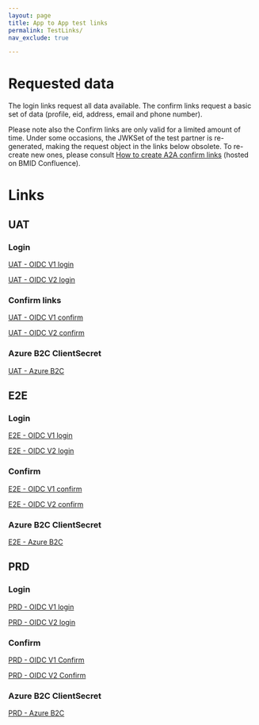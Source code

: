 ```yaml
---
layout: page
title: App to App test links
permalink: TestLinks/
nav_exclude: true

---
```


# Requested data

The login links request all data available.
The confirm links request a basic set of data (profile, eid, address, email and phone number).

Please note also the Confirm links are only valid for a limited amount of time. Under some occasions, the JWKSet of the test partner is re-generated, making the request object in the links below obsolete. To re-create new ones, please consult <a href="https://confluence.belgianmobileid.be/display/ITSME/How+to+create+A2A+Confirm+links" target="blank">How to create A2A confirm links</a> (hosted on BMID Confluence).

# Links

## UAT

### Login
<a href="https://uatmerchant.itsme.be/oidc/authorization?redirect_uri=https://core-emulators-ssl.default-clu01.mgmt.belgianmobileid.be/openidclient/uat_OIDC_TEST1/authz_cb&response_type=code&client_id=OIDC_TEST1&scope=openid+service:OIDC_TEST1_LOGIN+profile+phone+email+address+eid&state=anystate&nonce=anonce&prompt=login+consent&max_age=1&claims=%7B%22userinfo%22%3A%7B%22tag%3Asixdots.be%2C2020-03%3Aclaim_birthdate_as_string%22%3Anull%2C%22tag%3Asixdots.be%2C2016-06%3Aclaim_nationality%22%3Anull%2C%22tag%3Asixdots.be%2C2016-06%3Aclaim_eid%22%3Anull%2C%22tag%3Asixdots.be%2C2016-06%3Aclaim_city_of_birth%22%3Anull%2C%22tag%3Asixdots.be%2C2016-06%3Aclaim_country_of_birth%22%3Anull%2C%22tag%3Asixdots.be%2C2017-05%3Aclaim_device%22%3Anull%2C%22tag%3Asixdots.be%2C2017-05%3Aclaim_transaction_info%22%3Anull%2C%22tag%3Asixdots.be%2C2017-05%3Aclaim_photo%22%3Anull%7D%7D" target="blank">UAT - OIDC V1 login</a>
      
<a href="https://idp.uat.itsme.services/v2/authorization?response_type=code&client_id=OIDC_TEST1&redirect_uri=https://core-emulators-ssl.default-clu01.mgmt.belgianmobileid.be/openidclient/uat_OIDC_TEST1_I18N/authz_cb_withPicture&scope=openid+service:OIDC_TEST1_LOGIN_I18N+profile+phone+email+address+eid&state=anystate&nonce=anonce&prompt=login&max_age=1&claims=%7B%22userinfo%22%3A%7B%22http%3A%2F%2Fitsme.services%2Fv2%2Fclaim%2FBENationalNumber%22%3Anull%2C%22http%3A%2F%2Fitsme.services%2Fv2%2Fclaim%2Fclaim_citizenship%22%3Anull%2C%22http%3A%2F%2Fitsme.services%2Fv2%2Fclaim%2Fplace_of_birth%22%3Anull%2C%22http%3A%2F%2Fitsme.services%2Fv2%2Fclaim%2Fphysical_person_photo%22%3Anull%2C%22http%3A%2F%2Fitsme.services%2Fv2%2Fclaim%2Fbirthdate_as_string%22%3Anull%2C%22http%3A%2F%2Fitsme.services%2Fv2%2Fclaim%2Fclaim_device%22%3Anull%2C%22http%3A%2F%2Fitsme.services%2Fv2%2Fclaim%2Ftransaction_info%22%3Anull%2C%22http%3A%2F%2Fitsme.services%2Fv2%2Fclaim%2FvalidityFrom%22%3Anull%2C%22http%3A%2F%2Fitsme.services%2Fv2%2Fclaim%2FvalidityTo%22%3Anull%2C%22http%3A%2F%2Fitsme.services%2Fv2%2Fclaim%2FIDDocumentSN%22%3Anull%2C%22http%3A%2F%2Fitsme.services%2Fv2%2Fclaim%2FIDDocumentType%22%3Anull%2C%22http%3A%2F%2Fitsme.services%2Fv2%2Fclaim%2Fclaim_luxtrust_ssn%22%3Anull%2C%22http%3A%2F%2Fitsme.services%2Fv2%2Fclaim%2FBENationalNumber%22%3Anull%2C%22http%3A%2F%2Fitsme.services%2Fv2%2Fclaim%2Fclaim_nl_bsn%22%3Anull%7D%7D" target="blank">UAT - OIDC V2 login</a>

### Confirm links
<a href="https://uatmerchant.itsme.be/oidc/authorization?response_type=code&client_id=OIDC_TEST1&redirect_uri=https%3A%2F%2Fcore-emulators-ssl.default-clu01.mgmt.belgianmobileid.be%2Fopenidclient%2Fuat_OIDC_TEST1%2Fauthz_cb&scope=openid+service%3AOIDC_TEST1_APPROVAL+profile+phone+email+address+eid&state=anystate&nonce=anonce&prompt=login+consent&max_age=1&claims=%7B%22userinfo%22%3A%7B%22name%22%3A%7B%22essential%22%3Atrue%7D%7D%7D&request_uri=https://belgianmobileid.github.io:443/slate/RequestObject_UAT_OIDCv1.json" target="blank">UAT - OIDC V1 confirm</a>

<a href="https://idp.uat.itsme.services/v2/authorization?response_type=code&client_id=OIDC_TEST1&redirect_uri=https%3A%2F%2Fcore-emulators-ssl.default-clu01.mgmt.belgianmobileid.be%2Fopenidclient%2Fuat_OIDC_TEST1_I18N%2Fauthz_cb_withPicture&scope=openid+service%3AOIDC_TEST1_APPROVAL_I18N+profile+phone+email+address+eid&state=anystate&nonce=anonce&prompt=login+consent&max_age=1&claims=%7B%22userinfo%22%3A%7B%22name%22%3A%7B%22essential%22%3Atrue%7D%7D%7D&request_uri=https://belgianmobileid.github.io:443/slate/RequestObject_UAT_OIDCv2.json" target="blank">UAT - OIDC V2 confirm</a>

### Azure B2C ClientSecret

<a href="https://itsmedigitalidb2cuat.b2clogin.com/itsmedigitalidb2cuat.onmicrosoft.com/oauth2/v2.0/authorize?p=B2C_1_itsme_test&client_id=97c86891-c64f-41e6-aeb5-fa73b6805959&nonce=defaultNonce&redirect_uri=https%3A%2F%2Fjwt.ms&scope=openid&response_type=id_token&prompt=login" target="blank">UAT - Azure B2C</a>

    
## E2E

### Login

<a href="https://e2emerchant.itsme.be/oidc/authorization?redirect_uri=https://core-emulators-ssl.default-clu01.mgmt.belgianmobileid.be/openidclient/e2e_OIDC_TEST1/authz_cb&response_type=code&client_id=OIDC_TEST1&scope=openid+service:OIDC_TEST1_LOGIN+profile+phone+email+address+eid&state=anystate&nonce=anonce&prompt=login+consent&max_age=1&claims=%7B%22userinfo%22%3A%7B%22tag%3Asixdots.be%2C2020-03%3Aclaim_birthdate_as_string%22%3Anull%2C%22tag%3Asixdots.be%2C2016-06%3Aclaim_nationality%22%3Anull%2C%22tag%3Asixdots.be%2C2016-06%3Aclaim_eid%22%3Anull%2C%22tag%3Asixdots.be%2C2016-06%3Aclaim_city_of_birth%22%3Anull%2C%22tag%3Asixdots.be%2C2016-06%3Aclaim_country_of_birth%22%3Anull%2C%22tag%3Asixdots.be%2C2017-05%3Aclaim_device%22%3Anull%2C%22tag%3Asixdots.be%2C2017-05%3Aclaim_transaction_info%22%3Anull%2C%22tag%3Asixdots.be%2C2017-05%3Aclaim_photo%22%3Anull%7D%7D" target="blank">E2E - OIDC V1 login</a>

<a href="https://idp.e2e.itsme.services/v2/authorization?response_type=code&client_id=OIDC_TEST1&redirect_uri=https://core-emulators-ssl.default-clu01.mgmt.belgianmobileid.be/openidclient/e2e_OIDC_TEST1_I18N/authz_cb_withPicture&scope=openid+service:OIDC_TEST1_LOGIN_I18N+profile+phone+email+address+eid&state=anystate&nonce=anonce&prompt=login+consent&max_age=1&claims=%7B%22userinfo%22%3A%7B%22http%3A%2F%2Fitsme.services%2Fv2%2Fclaim%2Fclaim_citizenship%22%3Anull%2C%22http%3A%2F%2Fitsme.services%2Fv2%2Fclaim%2Fplace_of_birth%22%3Anull%2C%22http%3A%2F%2Fitsme.services%2Fv2%2Fclaim%2Fphysical_person_photo%22%3Anull%2C%22http%3A%2F%2Fitsme.services%2Fv2%2Fclaim%2Fbirthdate_as_string%22%3Anull%2C%22http%3A%2F%2Fitsme.services%2Fv2%2Fclaim%2Fclaim_device%22%3Anull%2C%22http%3A%2F%2Fitsme.services%2Fv2%2Fclaim%2Ftransaction_info%22%3Anull%2C%22http%3A%2F%2Fitsme.services%2Fv2%2Fclaim%2FvalidityFrom%22%3Anull%2C%22http%3A%2F%2Fitsme.services%2Fv2%2Fclaim%2FvalidityTo%22%3Anull%2C%22http%3A%2F%2Fitsme.services%2Fv2%2Fclaim%2FIDDocumentSN%22%3Anull%2C%22http%3A%2F%2Fitsme.services%2Fv2%2Fclaim%2FIDDocumentType%22%3Anull%2C%22http%3A%2F%2Fitsme.services%2Fv2%2Fclaim%2Fclaim_luxtrust_ssn%22%3Anull%2C%22http%3A%2F%2Fitsme.services%2Fv2%2Fclaim%2FBENationalNumber%22%3Anull%2C%22http%3A%2F%2Fitsme.services%2Fv2%2Fclaim%2Fclaim_nl_bsn%22%3Anull%7D%7D" target="blank">E2E - OIDC V2 login</a>
      
### Confirm

<a href="https://e2emerchant.itsme.be/oidc/authorization?response_type=code&client_id=OIDC_TEST1&redirect_uri=https%3A%2F%2Fcore-emulators-ssl.default-clu01.mgmt.belgianmobileid.be%2Fopenidclient%2Fe2e_OIDC_TEST1%2Fauthz_cb&scope=openid+service%3AOIDC_TEST1_APPROVAL+profile+phone+email+address+eid&state=anystate&nonce=anonce&prompt=login+consent&max_age=1&claims=%7B%22userinfo%22%3A%7B%22name%22%3A%7B%22essential%22%3Atrue%7D%7D%7D&request_uri=https://belgianmobileid.github.io:443/slate/RequestObject_E2E_OIDCv1.json" target="blank">E2E - OIDC V1 confirm</a>

<a href="https://idp.e2e.itsme.services/v2/authorization?response_type=code&client_id=OIDC_TEST1&redirect_uri=https%3A%2F%2Fcore-emulators-ssl.default-clu01.mgmt.belgianmobileid.be%2Fopenidclient%2Fe2e_OIDC_TEST1_I18N%2Fauthz_cb_withPicture&scope=openid+service%3AOIDC_TEST1_APPROVAL_I18N+profile+phone+email+address+eid&state=anystate&nonce=anonce&prompt=login+consent&max_age=1&claims=%7B%22userinfo%22%3A%7B%22name%22%3A%7B%22essential%22%3Atrue%7D%7D%7D&request_uri=https://belgianmobileid.github.io:443/slate/RequestObject_E2E_OIDCv2.json" target="blank">E2E - OIDC V2 confirm</a>

### Azure B2C ClientSecret

<a href="https://itsmedigitalidb2ce2e.b2clogin.com/itsmedigitalidb2ce2e.onmicrosoft.com/oauth2/v2.0/authorize?p=B2C_1_itsme_userflow&client_id=e3ed773e-b123-46a3-86ba-721c37a7850d&nonce=defaultNonce&redirect_uri=https%3A%2F%2Fjwt.ms&scope=openid&response_type=id_token&prompt=login" target="blank">E2E - Azure B2C</a>

## PRD

### Login

<a href="https://merchant.itsme.be/oidc/authorization?redirect_uri=https://core-emulators-ssl.default-clu01.mgmt.belgianmobileid.be/openidclient/prod_OIDC_TEST1/authz_cb&response_type=code&client_id=OIDC_TEST1&scope=openid+service:OIDC_TEST1_LOGIN+profile+eid+phone+email+address&state=anystate&nonce=anonce&prompt=login&max_age=1&claims=%7B%22userinfo%22%3A%7B%22tag%3Asixdots.be%2C2020-03%3Aclaim_birthdate_as_string%22%3Anull%2C%22tag%3Asixdots.be%2C2016-06%3Aclaim_nationality%22%3Anull%2C%22tag%3Asixdots.be%2C2016-06%3Aclaim_eid%22%3Anull%2C%22tag%3Asixdots.be%2C2016-06%3Aclaim_city_of_birth%22%3Anull%2C%22tag%3Asixdots.be%2C2016-06%3Aclaim_country_of_birth%22%3Anull%2C%22tag%3Asixdots.be%2C2017-05%3Aclaim_device%22%3Anull%2C%22tag%3Asixdots.be%2C2017-05%3Aclaim_transaction_info%22%3Anull%2C%22tag%3Asixdots.be%2C2017-05%3Aclaim_photo%22%3Anull%7D%7D" target="blank">PRD - OIDC V1 login</a>
      
<a href="https://idp.prd.itsme.services/v2/authorization?response_type=code&client_id=OIDC_TEST1&redirect_uri=https://core-emulators-ssl.default-clu01.mgmt.belgianmobileid.be/openidclient/prod_OIDC_TEST1_I18N/authz_cb_withPicture&scope=openid+service:OIDC_TEST1_LOGIN_I18N+profile+eid+phone+email+address&state=anystate&nonce=anonce&prompt=login&max_age=1&claims=%7B%22userinfo%22%3A%7B%22http%3A%2F%2Fitsme.services%2Fv2%2Fclaim%2FBENationalNumber%22%3Anull%2C%22http%3A%2F%2Fitsme.services%2Fv2%2Fclaim%2Fclaim_citizenship%22%3Anull%2C%22http%3A%2F%2Fitsme.services%2Fv2%2Fclaim%2Fplace_of_birth%22%3Anull%2C%22http%3A%2F%2Fitsme.services%2Fv2%2Fclaim%2Fphysical_person_photo%22%3Anull%2C%22http%3A%2F%2Fitsme.services%2Fv2%2Fclaim%2Fbirthdate_as_string%22%3Anull%2C%22http%3A%2F%2Fitsme.services%2Fv2%2Fclaim%2Fclaim_device%22%3Anull%2C%22http%3A%2F%2Fitsme.services%2Fv2%2Fclaim%2Ftransaction_info%22%3Anull%2C%22http%3A%2F%2Fitsme.services%2Fv2%2Fclaim%2FvalidityFrom%22%3Anull%2C%22http%3A%2F%2Fitsme.services%2Fv2%2Fclaim%2FvalidityTo%22%3Anull%2C%22http%3A%2F%2Fitsme.services%2Fv2%2Fclaim%2FIDDocumentSN%22%3Anull%2C%22http%3A%2F%2Fitsme.services%2Fv2%2Fclaim%2FIDDocumentType%22%3Anull%2C%22http%3A%2F%2Fitsme.services%2Fv2%2Fclaim%2Fclaim_luxtrust_ssn%22%3Anull%2C%22http%3A%2F%2Fitsme.services%2Fv2%2Fclaim%2FBENationalNumber%22%3Anull%2C%22http%3A%2F%2Fitsme.services%2Fv2%2Fclaim%2Fclaim_nl_bsn%22%3Anull%7D%7D" target="blank">PRD - OIDC V2 login</a>

### Confirm

<a href="https://merchant.itsme.be/oidc/authorization?response_type=code&client_id=OIDC_TEST1&redirect_uri=https%3A%2F%2Fcore-emulators-ssl.default-clu01.mgmt.belgianmobileid.be%2Fopenidclient%2Fprod_OIDC_TEST1%2Fauthz_cb&scope=openid+service%3AOIDC_TEST1_APPROVAL+profile+phone+email+address+eid&state=anystate&nonce=anonce&prompt=login+consent&max_age=1&claims=%7B%22userinfo%22%3A%7B%22name%22%3A%7B%22essential%22%3Atrue%7D%7D%7D&request_uri=https://belgianmobileid.github.io:443/slate/RequestObject_PRD_OIDCv1.json" target="blank">PRD - OIDC V1 Confirm</a>

<a href="https://idp.prd.itsme.services/v2/authorization?response_type=code&client_id=OIDC_TEST1&redirect_uri=https%3A%2F%2Fcore-emulators-ssl.default-clu01.mgmt.belgianmobileid.be%2Fopenidclient%2Fprod_OIDC_TEST1_I18N%2Fauthz_cb_withPicture&scope=openid+service%3AOIDC_TEST1_APPROVAL_I18N+profile+phone+email+address+eid&state=anystate&nonce=anonce&prompt=login+consent&max_age=1&claims=%7B%22userinfo%22%3A%7B%22name%22%3A%7B%22essential%22%3Atrue%7D%7D%7D&request_uri=https://belgianmobileid.github.io:443/slate/RequestObject_PRD_OIDCv2.json" target="blank">PRD - OIDC V2 Confirm</a>

### Azure B2C ClientSecret

<a href="https://itsmedigitalidb2cprd.b2clogin.com/itsmedigitalidb2cprd.onmicrosoft.com/oauth2/v2.0/authorize?p=B2C_1_itsme_prd&client_id=16addb8f-1d28-476c-b2f5-f65a8ff660fe&nonce=defaultNonce&redirect_uri=https%3A%2F%2Fjwt.ms%2F&scope=openid&response_type=id_token&prompt=login" target="blank">PRD - Azure B2C</a>
